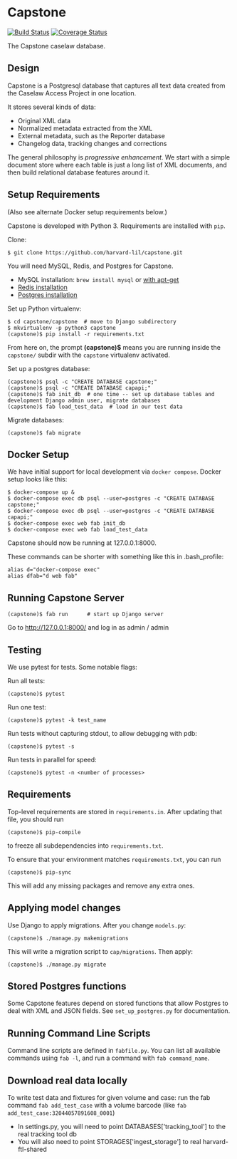 Capstone
========

[![Build Status](https://travis-ci.org/harvard-lil/capstone.svg?branch=develop)](https://travis-ci.org/harvard-lil/capstone) [![Coverage Status](https://coveralls.io/repos/github/harvard-lil/capstone/badge.svg?branch=develop)](https://coveralls.io/github/harvard-lil/capstone?branch=develop)

The Capstone caselaw database.

Design
------

Capstone is a Postgresql database that captures all text data created from the Caselaw Access Project
in one location.

It stores several kinds of data:

* Original XML data
* Normalized metadata extracted from the XML
* External metadata, such as the Reporter database
* Changelog data, tracking changes and corrections

The general philosophy is *progressive enhancement*. We start with a simple document store where
each table is just a long list of XML documents, and then build relational database features around
it.

Setup Requirements
------------------

(Also see alternate Docker setup requirements below.)

Capstone is developed with Python 3. Requirements are installed with `pip`.

Clone:

    $ git clone https://github.com/harvard-lil/capstone.git
    
You will need MySQL, Redis, and Postgres for Capstone.
- MySQL installation:
  `brew install mysql` or [with apt-get](https://www.digitalocean.com/community/tutorials/how-to-install-mysql-on-ubuntu-14-04)
- [Redis installation](https://redis.io/topics/quickstart)
- [Postgres installation](https://www.postgresql.org/download/)

Set up Python virtualenv:
    
    $ cd capstone/capstone  # move to Django subdirectory
    $ mkvirtualenv -p python3 capstone
    (capstone)$ pip install -r requirements.txt

From here on, the prompt **(capstone)$** means you are running inside the `capstone/` subdir with
the `capstone` virtualenv activated.


Set up a postgres database:

    (capstone)$ psql -c "CREATE DATABASE capstone;"
    (capstone)$ psql -c "CREATE DATABASE capapi;"
    (capstone)$ fab init_db  # one time -- set up database tables and development Django admin user, migrate databases
    (capstone)$ fab load_test_data  # load in our test data

Migrate databases:

    (capstone)$ fab migrate

Docker Setup
------------

We have initial support for local development via `docker compose`. Docker setup looks like this:

    $ docker-compose up &
    $ docker-compose exec db psql --user=postgres -c "CREATE DATABASE capstone;"
    $ docker-compose exec db psql --user=postgres -c "CREATE DATABASE capapi;"
    $ docker-compose exec web fab init_db
    $ docker-compose exec web fab load_test_data
    
Capstone should now be running at 127.0.0.1:8000.

These commands can be shorter with something like this in .bash_profile:

    alias d="docker-compose exec"
    alias dfab="d web fab"

Running Capstone Server
-----------------------
    
    (capstone)$ fab run      # start up Django server

Go to http://127.0.0.1:8000/ and log in as admin / admin

Testing
-------

We use pytest for tests. Some notable flags:

Run all tests:

    (capstone)$ pytest

Run one test:

    (capstone)$ pytest -k test_name
     
Run tests without capturing stdout, to allow debugging with pdb:

    (capstone)$ pytest -s
    
Run tests in parallel for speed:

    (capstone)$ pytest -n <number of processes>

Requirements
------------

Top-level requirements are stored in `requirements.in`. After updating that file, you should run

    (capstone)$ pip-compile
    
to freeze all subdependencies into `requirements.txt`.

To ensure that your environment matches `requirements.txt`, you can run

    (capstone)$ pip-sync
    
This will add any missing packages and remove any extra ones.

Applying model changes
----------------------

Use Django to apply migrations. After you change `models.py`:

    (capstone)$ ./manage.py makemigrations
    
This will write a migration script to `cap/migrations`. Then apply:

    (capstone)$ ./manage.py migrate
    
Stored Postgres functions
-------------------------

Some Capstone features depend on stored functions that allow Postgres to deal with XML and JSON fields.
See `set_up_postgres.py` for documentation.

Running Command Line Scripts
----------------------------

Command line scripts are defined in `fabfile.py`. You can list all available commands using `fab -l`, and run a
command with `fab command_name`.


Download real data locally 
--------------------------

To write test data and fixtures for given volume and case:
run the fab command `fab add_test_case` with a volume barcode
(like `fab add_test_case:32044057891608_0001`)
- In settings.py, you will need to point DATABASES['tracking_tool'] to the real tracking tool db
- You will also need to point STORAGES['ingest_storage'] to real harvard-ftl-shared


